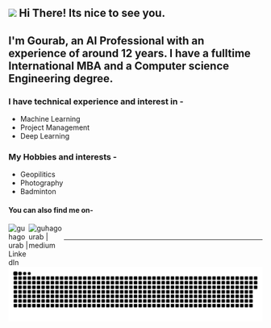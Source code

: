 <h2><img src="https://emojis.slackmojis.com/emojis/images/1531849430/4246/blob-sunglasses.gif?1531849430" width="30"/> Hi There! Its nice to see you.</h2>
<h2 align="left">I'm Gourab, an AI Professional with an experience of around 12 years. I have a fulltime International MBA and a Computer science Engineering degree.</h2>

### I have technical experience and interest in -
* Machine Learning
* Project Management
* Deep Learning

### My Hobbies and interests -
* Geopilitics
* Photography
* Badminton



#### You can also find me on- 

[<img align="left" alt="guhagourab | LinkedIn" width="40px" src="https://img.icons8.com/color/48/000000/linkedin.png" />][linkedin]
[<img align="left" alt="guhagourab | medium" width="70px" src="https://miro.medium.com/v2/resize:fit:1200/1*jfdwtvU6V6g99q3G7gq7dQ.png"/>][medium]

<br>

<hr>

[linkedin]: https://www.linkedin.com/in/gourab-guha/ 
[medium]: https://medium.com/@123gourab

<p align="center">
 <img width="1000" src="assets/commit-animation.svg" alt="snakecommit"/>
</p>








<!--
**guhagourab/guhagourab** is a ✨ _special_ ✨ repository because its `README.md` (this file) appears on your GitHub profile.

Here are some ideas to get you started:

- 🔭 I’m currently working on ...
- 🌱 I’m currently learning ...
- 👯 I’m looking to collaborate on ...
- 🤔 I’m looking for help with ...
- 💬 Ask me about ...
- 📫 How to reach me: ...
- 😄 Pronouns: ...
- ⚡ Fun fact: ...
-->
